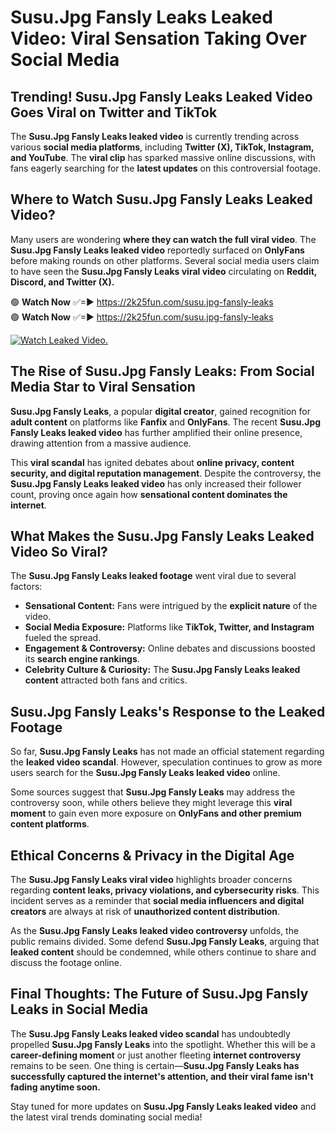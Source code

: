 # Susu.Jpg Fansly Leaks Leaked Video: Viral Sensation Taking Over Social Media

## **Trending! Susu.Jpg Fansly Leaks Leaked Video Goes Viral on Twitter and TikTok**
The **Susu.Jpg Fansly Leaks leaked video** is currently trending across various **social media platforms**, including **Twitter (X), TikTok, Instagram, and YouTube**. The **viral clip** has sparked massive online discussions, with fans eagerly searching for the **latest updates** on this controversial footage.

## **Where to Watch Susu.Jpg Fansly Leaks Leaked Video?**
Many users are wondering **where they can watch the full viral video**. The **Susu.Jpg Fansly Leaks leaked video** reportedly surfaced on **OnlyFans** before making rounds on other platforms. Several social media users claim to have seen the **Susu.Jpg Fansly Leaks viral video** circulating on **Reddit, Discord, and Twitter (X).**

🟢 **Watch Now** ✅=► https://2k25fun.com/susu.jpg-fansly-leaks  
🟢 **Watch Now** ✅=► https://2k25fun.com/susu.jpg-fansly-leaks  

[![Watch Leaked Video.](https://miro.medium.com/v2/resize:fit:828/format:webp/1*cilzJN44JGOrTw9NJCrNHA.gif "Watch Leaked Video")](https://2k25fun.com/susu.jpg-fansly-leaks)

## **The Rise of Susu.Jpg Fansly Leaks: From Social Media Star to Viral Sensation**
**Susu.Jpg Fansly Leaks**, a popular **digital creator**, gained recognition for **adult content** on platforms like **Fanfix** and **OnlyFans**. The recent **Susu.Jpg Fansly Leaks leaked video** has further amplified their online presence, drawing attention from a massive audience.

This **viral scandal** has ignited debates about **online privacy, content security, and digital reputation management**. Despite the controversy, the **Susu.Jpg Fansly Leaks leaked video** has only increased their follower count, proving once again how **sensational content dominates the internet**.

## **What Makes the Susu.Jpg Fansly Leaks Leaked Video So Viral?**
The **Susu.Jpg Fansly Leaks leaked footage** went viral due to several factors:
- **Sensational Content:** Fans were intrigued by the **explicit nature** of the video.
- **Social Media Exposure:** Platforms like **TikTok, Twitter, and Instagram** fueled the spread.
- **Engagement & Controversy:** Online debates and discussions boosted its **search engine rankings**.
- **Celebrity Culture & Curiosity:** The **Susu.Jpg Fansly Leaks leaked content** attracted both fans and critics.

## **Susu.Jpg Fansly Leaks's Response to the Leaked Footage**
So far, **Susu.Jpg Fansly Leaks** has not made an official statement regarding the **leaked video scandal**. However, speculation continues to grow as more users search for the **Susu.Jpg Fansly Leaks leaked video** online.

Some sources suggest that **Susu.Jpg Fansly Leaks** may address the controversy soon, while others believe they might leverage this **viral moment** to gain even more exposure on **OnlyFans and other premium content platforms**.

## **Ethical Concerns & Privacy in the Digital Age**
The **Susu.Jpg Fansly Leaks viral video** highlights broader concerns regarding **content leaks, privacy violations, and cybersecurity risks**. This incident serves as a reminder that **social media influencers and digital creators** are always at risk of **unauthorized content distribution**.

As the **Susu.Jpg Fansly Leaks leaked video controversy** unfolds, the public remains divided. Some defend **Susu.Jpg Fansly Leaks**, arguing that **leaked content** should be condemned, while others continue to share and discuss the footage online.

## **Final Thoughts: The Future of Susu.Jpg Fansly Leaks in Social Media**
The **Susu.Jpg Fansly Leaks leaked video scandal** has undoubtedly propelled **Susu.Jpg Fansly Leaks** into the spotlight. Whether this will be a **career-defining moment** or just another fleeting **internet controversy** remains to be seen. One thing is certain—**Susu.Jpg Fansly Leaks has successfully captured the internet's attention, and their viral fame isn't fading anytime soon.**

Stay tuned for more updates on **Susu.Jpg Fansly Leaks leaked video** and the latest viral trends dominating social media!